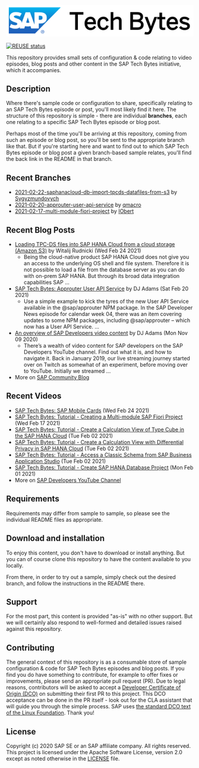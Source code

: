 
![SAP Tech Bytes header image](header-image.png)

[![REUSE status](https://api.reuse.software/badge/github.com/SAP-samples/sap-tech-bytes)](https://api.reuse.software/info/github.com/SAP-samples/sap-tech-bytes)

This repository provides small sets of configuration &amp; code relating to video episodes, blog posts and other content in the SAP Tech Bytes initiative, which it accompanies.

## Description

Where there&#x27;s sample code or configuration to share, specifically relating to an SAP Tech Bytes episode or post, you&#x27;ll most likely find it here. The structure of this repository is simple - there are individual **branches**, each one relating to a specific SAP Tech Bytes episode or blog post.

Perhaps most of the time you&#x27;ll be arriving at this repository, coming from such an episode or blog post, so you&#x27;ll be sent to the appropriate branch like that. But if you&#x27;re starting here and want to find out to which SAP Tech Bytes episode or blog post a given branch-based sample relates, you&#x27;ll find the back link in the README in that branch.
 
## Recent Branches
- [2021-02-22-saphanacloud-db-import-tpcds-datafiles-from-s3](https://github.com/SAP-samples/sap-tech-bytes/tree/2021-02-22-saphanacloud-db-import-tpcds-datafiles-from-s3) by [Sygyzmundovych](https://github.com/Sygyzmundovych) 
- [2021-02-20-approuter-user-api-service](https://github.com/SAP-samples/sap-tech-bytes/tree/2021-02-20-approuter-user-api-service) by [qmacro](https://github.com/qmacro) 
- [2021-02-17-multi-module-fiori-project](https://github.com/SAP-samples/sap-tech-bytes/tree/2021-02-17-multi-module-fiori-project) by [IObert](https://github.com/IObert) 

## Recent Blog Posts
- [Loading TPC-DS files into SAP HANA Cloud from a cloud storage (Amazon S3)](https://blogs.sap.com/?p=1279994) by Witalij Rudnicki (Wed Feb 24 2021)
  - Being the cloud-native product SAP HANA Cloud does not give you an access to the underlying OS shell and file system. Therefore it is not possible to load a file from the database server as you can do with on-prem SAP HANA. But through its broad data integration capabilities SAP ...
- [SAP Tech Bytes: Approuter User API Service](https://blogs.sap.com/?p=1281120) by DJ Adams (Sat Feb 20 2021)
  - Use a simple example to kick the tyres of the new User API Service available in the @sap/approuter NPM package. In the SAP Developer News episode for calendar week 04, there was an item covering updates to some NPM packages, including @sap/approuter – which now has a User API Service. ...
- [An overview of SAP Developers video content](https://blogs.sap.com/?p=1217792) by DJ Adams (Mon Nov 09 2020)
  - There’s a wealth of video content for SAP developers on the SAP Developers YouTube channel. Find out what it is, and how to navigate it. Back in January 2019, our live streaming journey started over on Twitch as somewhat of an experiment, before moving over to YouTube. Initially we streamed ...
- More on [SAP Community Blog](https://blogs.sap.com/tag/sap-tech-bytes/)
    
## Recent Videos
- [SAP Tech Bytes: SAP Mobile Cards](https://www.youtube.com/watch?v=yCgZZD1HsgE) (Wed Feb 24 2021)
- [SAP Tech Bytes: Tutorial - Creating a Multi-module SAP Fiori Project](https://www.youtube.com/watch?v=yvUUBbw85-M) (Wed Feb 17 2021)
- [SAP Tech Bytes: Tutorial - Create a Calculation View of Type Cube in the SAP HANA Cloud](https://www.youtube.com/watch?v=fwwPcYZb-jQ) (Tue Feb 02 2021)
- [SAP Tech Bytes: Tutorial - Create a Calculation View with Differential Privacy in SAP HANA Cloud](https://www.youtube.com/watch?v=kZhATB7yJ-M) (Tue Feb 02 2021)
- [SAP Tech Bytes: Tutorial - Access a Classic Schema from SAP Business Application Studio](https://www.youtube.com/watch?v=ItEvMHWGak0) (Tue Feb 02 2021)
- [SAP Tech Bytes: Tutorial - Create SAP HANA Database Project](https://www.youtube.com/watch?v=O0x7Jt6yre0) (Mon Feb 01 2021)
- More on [SAP Developers YouTube Channel](https://www.youtube.com/playlist?list=PL6RpkC85SLQC3HBShmlMaPu_nL--4f20z)

## Requirements

Requirements may differ from sample to sample, so please see the individual README files as appropriate.

## Download and installation

To enjoy this content, you don&#x27;t have to download or install anything. But you can of course clone this repository to have the content available to you locally.

From there, in order to try out a sample, simply check out the desired branch, and follow the instructions in the README there.

## Support

For the most part, this content is provided &quot;as-is&quot; with no other support. But we will certainly also respond to well-formed and detailed issues raised against this repository.

## Contributing

The general context of this repository is as a consumable store of sample configuration &amp; code for SAP Tech Bytes episodes and blog posts. If you find you do have something to contribute, for example to offer fixes or improvements, please send an appropriate pull request (PR). Due to legal reasons, contributors will be asked to accept a [Developer Certificate of Origin (DCO)](https://en.wikipedia.org/wiki/Developer_Certificate_of_Origin) on submitting their first PR to this project. This DCO acceptance can be done in the PR itself - look out for the CLA assistant that will guide you through the simple process. SAP uses [the standard DCO text of the Linux Foundation](https://developercertificate.org/). Thank you!

## License

Copyright (c) 2020 SAP SE or an SAP affiliate company. All rights reserved. This project is licensed under the Apache Software License, version 2.0 except as noted otherwise in the [LICENSE](LICENSE) file.
